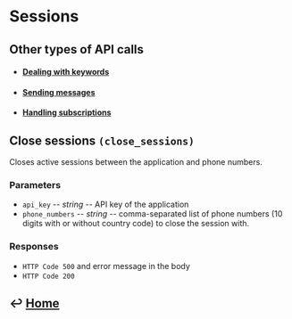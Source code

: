 Sessions
========

Other types of API calls
------------------------

- #### [Dealing with keywords](https://github.com/RecessMobile/API/tree/master/sections/api/keywords.md)

- #### [Sending messages](https://github.com/RecessMobile/API/tree/master/sections/api/messaging.md)

- #### [Handling subscriptions](https://github.com/RecessMobile/API/tree/master/sections/api/subscriptions.md)


Close sessions `(close_sessions)`
---------------------------------

Closes active sessions between the application and phone numbers.

### Parameters

-   `api_key` -- *string* -- API key of the application
-   `phone_numbers` -- *string* -- comma-separated list of phone numbers (10
    digits with or without country code) to close the session with.

### Responses

-   `HTTP Code 500` and error message in the body
-   `HTTP Code 200`


&#8617; [Home](https://github.com/RecessMobile/API)
--------------